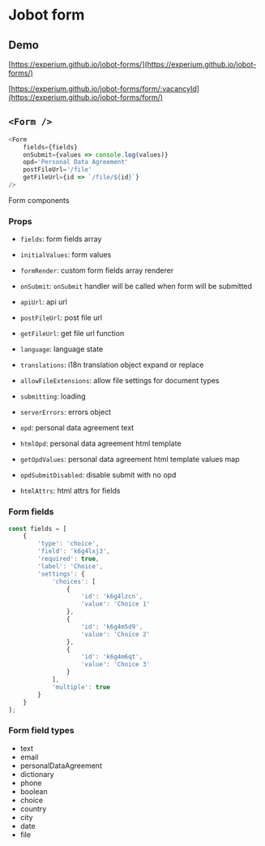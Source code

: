 # Jobot form

## Demo

[https://experium.github.io/jobot-forms/](https://experium.github.io/jobot-forms/)

[https://experium.github.io/jobot-forms/form/:vacancyId](https://experium.github.io/jobot-forms/form/)

## `<Form />`

```js
<Form
    fields={fields}
    onSubmit={values => console.log(values)}
    opd='Personal Data Agreement'
    postFileUrl='/file'
    getFileUrl={id => `/file/${id}`}
/>
```

Form components

### Props

- `fields`: form fields array
- `initialValues`: form values
- `formRender`: custom form fields array renderer
- `onSubmit`: `onSubmit` handler will be called when form will be submitted
- `apiUrl`: api url
- `postFileUrl`: post file url
- `getFileUrl`: get file url function

- `language`: language state
- `translations`: i18n translation object expand or replace
- `allowFileExtensions`: allow file settings for document types
- `submitting`: loading
- `serverErrors`: errors object
- `opd`: personal data agreement text
- `htmlOpd`: personal data agreement html template
- `getOpdValues`: personal data agreement html template values map
- `opdSubmitDisabled`: disable submit with no opd
- `htmlAttrs`: html attrs for fields

### Form fields

```js
const fields = [
    {
        'type': 'choice',
        'field': 'k6g4lxj3',
        'required': true,
        'label': 'Choice',
        'settings': {
            'choices': [
                {
                    'id': 'k6g4lzcn',
                    'value': 'Choice 1'
                },
                {
                    'id': 'k6g4m5d9',
                    'value': 'Choice 2'
                },
                {
                    'id': 'k6g4m6qt',
                    'value': 'Choice 3'
                }
            ],
            'multiple': true
        }
    }
];
```

### Form field types

- text
- email
- personalDataAgreement
- dictionary
- phone
- boolean
- choice
- country
- city
- date
- file
